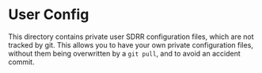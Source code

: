 # User Config

This directory contains private user SDRR configuration files, which are not tracked by git.  This allows you to have your own private configuration files, without them being overwritten by a `git pull`, and to avoid an accident commit.

